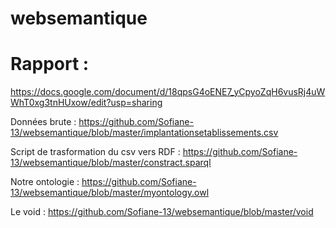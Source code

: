 # websemantique
# Rapport : 
https://docs.google.com/document/d/18qpsG4oENE7_yCpyoZqH6vusRj4uWWhT0xg3tnHUxow/edit?usp=sharing

Données brute : https://github.com/Sofiane-13/websemantique/blob/master/implantationsetablissements.csv

Script de trasformation du csv vers RDF : https://github.com/Sofiane-13/websemantique/blob/master/constract.sparql

Notre ontologie : https://github.com/Sofiane-13/websemantique/blob/master/myontology.owl

Le void : https://github.com/Sofiane-13/websemantique/blob/master/void
